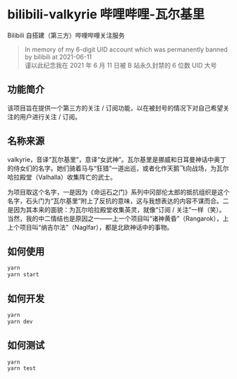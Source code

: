 # bilibili-valkyrie 哔哩哔哩-瓦尔基里

Bilibili 自搭建（第三方）哔哩哔哩关注服务

> In memory of my 6-digit UID account which was permanently banned by bilibili at 2021-06-11  
> 谨以此纪念我在 2021 年 6 月 11 日被 B 站永久封禁的 6 位数 UID 大号

## 功能简介

该项目旨在提供一个第三方的关注 / 订阅功能，以在被封号的情况下对自己希望关注的用户进行关注 / 订阅。

## 名称来源

valkyrie，音译“瓦尔基里”，意译“女武神”。瓦尔基里是挪威和日耳曼神话中奥丁的侍女们的名字。她们骑着马与“狂猎”一道出巡，或者化作天鹅飞向战场，为瓦尔哈拉殿堂（Valhalla）收集阵亡的武士。

为项目取这个名字，一是因为《命运石之门》系列中冈部伦太郎的抵抗组织是这个名字，石头门为“瓦尔基里”附上了反抗的意味，这与我想表达的内容不谋而合。二是因为其本来的面貌：为瓦尔哈拉殿堂收集英灵，就像“订阅 / 关注”一样（笑）。当然，我的中二情结也是原因之一——上一个项目叫“诸神黄昏”（Rangarok），上上个项目叫“纳吉尔法”（Naglfar），都是北欧神话中的事物。

## 如何使用

```bash
yarn
yarn start
```

## 如何开发

```bash
yarn
yarn dev
```

## 如何测试

```bash
yarn
yarn test
```
